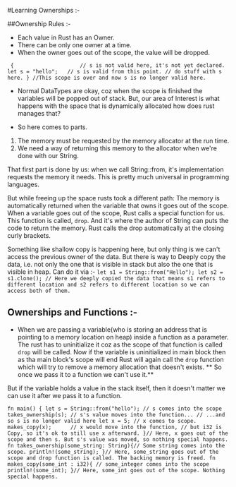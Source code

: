 #Learning Ownerships :-

##Ownership Rules :-
 - Each value in Rust has an Owner.
 - There can be only one owner at a time.
 - When the owner goes out of the scope, the value will be dropped.

` {                     // s is not valid here, it's not yet declared. 
    let s = "hello";   // s is valid from this point.
    // do stuff with s here.
} //This scope is over and now s is no longer valid here.`

 - Normal DataTypes are okay, coz when the scope is finished the variables will be popped out of stack.
 But, our area of Interest is what happens with the space that is dynamically allocated how does rust manages that?

 - So here comes to parts. 
 1. The memory must be requested by the memory allocator at the run time.
 2. We need a way of returning this memory to the allocator when we're done with our String.

 That first part is done by us: when we call String::from, it's implementation requests the memory it needs.
This is pretty much universal in programming languages.

But while freeing up the space rusts took a different path: The memory is automatically returned when the variable that owns it goes out of the scope. When a variable goes out of the scope, Rust calls a special function for us. This function is called, `drop`. And it's where the author of String can puts the code to return the memory. Rust calls the drop automatically at the closing curly brackets.

Something like shallow copy is happening here, but only thing is we can't access the previous owner of the data.
But there is way to Deeply copy the data, i.e. not only the one that is visible in stack but also the one that is visible in heap.
Can do it via :-
`let s1 = String::from("Hello");
let s2 = s1.clone();
// Here we deeply copied the data that means s1 refers to different location and s2 refers to different location so we can access both of them.`

## Ownerships and Functions :-
- When we are passing a variable(who is storing an address that is pointing to a memory location on heap) inside a function as a parameter. The rust has to uninitialize it coz as the scope of that function is called `drop` will be called. Now if the variable is uninitialized in main block then as tha main block's scope will end Rust will again call the  `drop` function which will try to remove a memory allocation that doesn't exists.
** So once we pass it to a function we can't use it.**

But if the variable holds a value in the stack itself, then it doesn't matter we can use it after we pass it to a function.

`fn main() {
    let s = String::from("hello"); // s comes into the scope
    takes_ownership(s); // s's value moves into the function...
                        // ...and so s is no longer valid here
    let x = 5; // x comes to scope.
    makes_copy(x);      // x would move into the function,
                        // but i32 is Copy, so it's ok to still use x afterward.
}// Here, x goes out of the scope and then s. But s's value was moved, so nothing special happens.
fn takes_ownership(some_string: String){// Some string comes into the scope.
  println!(some_string);
}// Here, some_string goes out of the scope and drop function is called. The backing memory is freed.
fn makes_copy(some_int : i32){ // some_integer comes into the scope
  println!(some_int);
}// Here, some_int goes out of the scope. Nothing special happens.`

